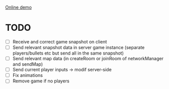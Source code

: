 [Online demo](https://arthurmassanes.github.io/shooter/client)

# TODO
- [ ] Receive and correct game snapshot on client
- [ ] Send relevant snapshot data in server game instance (separate players/bullets etc but send all in the same snapshot)
- [ ] Send relevant map data (in createRoom or joinRoom of networkManager and sendMap)
- [ ] Send current player inputs -> modif server-side
- [ ] Fix animations
- [ ] Remove game if no players
